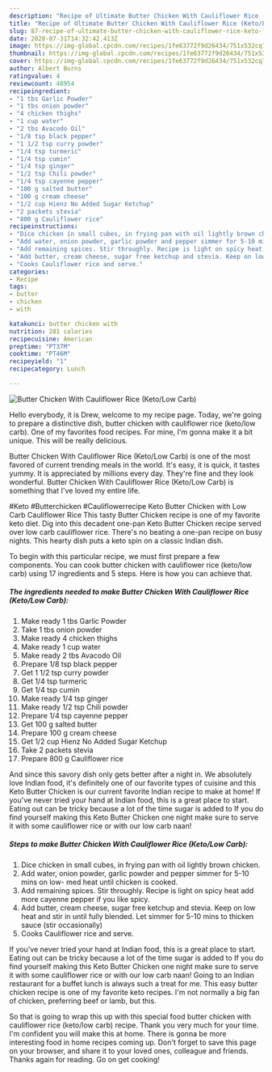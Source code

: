 ```yaml
---
description: "Recipe of Ultimate Butter Chicken With Cauliflower Rice (Keto/Low Carb)"
title: "Recipe of Ultimate Butter Chicken With Cauliflower Rice (Keto/Low Carb)"
slug: 87-recipe-of-ultimate-butter-chicken-with-cauliflower-rice-keto-low-carb
date: 2020-07-31T14:32:42.413Z
image: https://img-global.cpcdn.com/recipes/1fe63772f9d26434/751x532cq70/butter-chicken-with-cauliflower-rice-ketolow-carb-recipe-main-photo.jpg
thumbnail: https://img-global.cpcdn.com/recipes/1fe63772f9d26434/751x532cq70/butter-chicken-with-cauliflower-rice-ketolow-carb-recipe-main-photo.jpg
cover: https://img-global.cpcdn.com/recipes/1fe63772f9d26434/751x532cq70/butter-chicken-with-cauliflower-rice-ketolow-carb-recipe-main-photo.jpg
author: Albert Burns
ratingvalue: 4
reviewcount: 48954
recipeingredient:
- "1 tbs Garlic Powder"
- "1 tbs onion powder"
- "4 chicken thighs"
- "1 cup water"
- "2 tbs Avacodo Oil"
- "1/8 tsp black pepper"
- "1 1/2 tsp curry powder"
- "1/4 tsp turmeric"
- "1/4 tsp cumin"
- "1/4 tsp ginger"
- "1/2 tsp Chili powder"
- "1/4 tsp cayenne pepper"
- "100 g salted butter"
- "100 g cream cheese"
- "1/2 cup Hienz No Added Sugar Ketchup"
- "2 packets stevia"
- "800 g Cauliflower rice"
recipeinstructions:
- "Dice chicken in small cubes, in frying pan with oil lightly brown chicken."
- "Add water, onion powder, garlic powder and pepper simmer for 5-10 mins on low- med heat until chicken is cooked."
- "Add remaining spices. Stir throughly. Recipe is light on spicy heat add more cayenne pepper if you like spicy."
- "Add butter, cream cheese, sugar free ketchup and stevia. Keep on low heat and stir in until fully blended. Let simmer for 5-10 mins to thicken sauce (stir occasionally)"
- "Cooks Cauliflower rice and serve."
categories:
- Recipe
tags:
- butter
- chicken
- with

katakunci: butter chicken with 
nutrition: 281 calories
recipecuisine: American
preptime: "PT37M"
cooktime: "PT46M"
recipeyield: "1"
recipecategory: Lunch

---
```



![Butter Chicken With Cauliflower Rice (Keto/Low Carb)](https://img-global.cpcdn.com/recipes/1fe63772f9d26434/751x532cq70/butter-chicken-with-cauliflower-rice-ketolow-carb-recipe-main-photo.jpg)

Hello everybody, it is Drew, welcome to my recipe page. Today, we're going to prepare a distinctive dish, butter chicken with cauliflower rice (keto/low carb). One of my favorites food recipes. For mine, I'm gonna make it a bit unique. This will be really delicious.

Butter Chicken With Cauliflower Rice (Keto/Low Carb) is one of the most favored of current trending meals in the world. It's easy, it is quick, it tastes yummy. It is appreciated by millions every day. They're fine and they look wonderful. Butter Chicken With Cauliflower Rice (Keto/Low Carb) is something that I've loved my entire life.

#Keto #Butterchicken #Cauliflowerrecipe Keto Butter Chicken with Low Carb Cauliflower Rice This tasty Butter Chicken recipe is one of my favorite keto diet. Dig into this decadent one-pan Keto Butter Chicken recipe served over low carb cauliflower rice. There&#39;s no beating a one-pan recipe on busy nights. This hearty dish puts a keto spin on a classic Indian dish.


To begin with this particular recipe, we must first prepare a few components. You can cook butter chicken with cauliflower rice (keto/low carb) using 17 ingredients and 5 steps. Here is how you can achieve that.

<!--inarticleads1-->

##### The ingredients needed to make Butter Chicken With Cauliflower Rice (Keto/Low Carb):

1. Make ready 1 tbs Garlic Powder
1. Take 1 tbs onion powder
1. Make ready 4 chicken thighs
1. Make ready 1 cup water
1. Make ready 2 tbs Avacodo Oil
1. Prepare 1/8 tsp black pepper
1. Get 1 1/2 tsp curry powder
1. Get 1/4 tsp turmeric
1. Get 1/4 tsp cumin
1. Make ready 1/4 tsp ginger
1. Make ready 1/2 tsp Chili powder
1. Prepare 1/4 tsp cayenne pepper
1. Get 100 g salted butter
1. Prepare 100 g cream cheese
1. Get 1/2 cup Hienz No Added Sugar Ketchup
1. Take 2 packets stevia
1. Prepare 800 g Cauliflower rice


And since this savory dish only gets better after a night in. We absolutely love Indian food, it&#39;s definitely one of our favorite types of cuisine and this Keto Butter Chicken is our current favorite Indian recipe to make at home! If you&#39;ve never tried your hand at Indian food, this is a great place to start. Eating out can be tricky because a lot of the time sugar is added to If you do find yourself making this Keto Butter Chicken one night make sure to serve it with some cauliflower rice or with our low carb naan! 

<!--inarticleads2-->

##### Steps to make Butter Chicken With Cauliflower Rice (Keto/Low Carb):

1. Dice chicken in small cubes, in frying pan with oil lightly brown chicken.
1. Add water, onion powder, garlic powder and pepper simmer for 5-10 mins on low- med heat until chicken is cooked.
1. Add remaining spices. Stir throughly. Recipe is light on spicy heat add more cayenne pepper if you like spicy.
1. Add butter, cream cheese, sugar free ketchup and stevia. Keep on low heat and stir in until fully blended. Let simmer for 5-10 mins to thicken sauce (stir occasionally)
1. Cooks Cauliflower rice and serve.


If you&#39;ve never tried your hand at Indian food, this is a great place to start. Eating out can be tricky because a lot of the time sugar is added to If you do find yourself making this Keto Butter Chicken one night make sure to serve it with some cauliflower rice or with our low carb naan! Going to an Indian restaurant for a buffet lunch is always such a treat for me. This easy butter chicken recipe is one of my favorite keto recipes. I&#39;m not normally a big fan of chicken, preferring beef or lamb, but this. 

So that is going to wrap this up with this special food butter chicken with cauliflower rice (keto/low carb) recipe. Thank you very much for your time. I'm confident you will make this at home. There is gonna be more interesting food in home recipes coming up. Don't forget to save this page on your browser, and share it to your loved ones, colleague and friends. Thanks again for reading. Go on get cooking!
